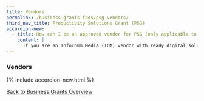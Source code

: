 ```yaml
---
title: Vendors
permalink: /business-grants-faqs/psg-vendors/
third_nav_title: Productivity Solutions Grant (PSG)
accordion-new:
  - title: How can I be an approved vendor for PSG (only applicable to IT/digital solutions)?
    content: |
      If you are an Infocomm Media (ICM) vendor with ready digital solutions proven to deliver productivity gains to SMEs, you can submit your solution to be pre-approved under the SMEs Go Digital programme. Solutions can be sector-specific or cut across various sectors. For information on the application process, please click [here](https://www.imda.gov.sg/programme-listing/smes-go-digital/pre-approval-of-icm-vendors-solutions){:target="_blank"}.
---
```


### Vendors

{% include accordion-new.html %}

[Back to Business Grants Overview](/business-grants-portal/)
